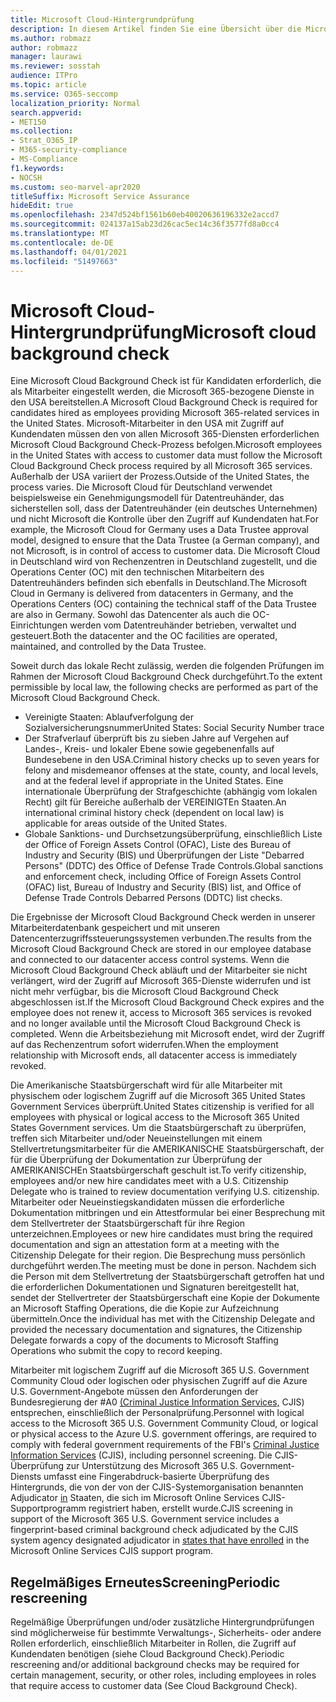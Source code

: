 ```yaml
---
title: Microsoft Cloud-Hintergrundprüfung
description: In diesem Artikel finden Sie eine Übersicht über die Microsoft-Mitarbeiterprüfungsverfahren für Microsoft 365.
ms.author: robmazz
author: robmazz
manager: laurawi
ms.reviewer: sosstah
audience: ITPro
ms.topic: article
ms.service: O365-seccomp
localization_priority: Normal
search.appverid:
- MET150
ms.collection:
- Strat_O365_IP
- M365-security-compliance
- MS-Compliance
f1.keywords:
- NOCSH
ms.custom: seo-marvel-apr2020
titleSuffix: Microsoft Service Assurance
hideEdit: true
ms.openlocfilehash: 2347d524bf1561b60eb40020636196332e2accd7
ms.sourcegitcommit: 024137a15ab23d26cac5ec14c36f3577fd8a0cc4
ms.translationtype: MT
ms.contentlocale: de-DE
ms.lasthandoff: 04/01/2021
ms.locfileid: "51497663"
---
```

# <a name="microsoft-cloud-background-check"></a><span data-ttu-id="bd5a0-103">Microsoft Cloud-Hintergrundprüfung</span><span class="sxs-lookup"><span data-stu-id="bd5a0-103">Microsoft cloud background check</span></span>

<span data-ttu-id="bd5a0-104">Eine Microsoft Cloud Background Check ist für Kandidaten erforderlich, die als Mitarbeiter eingestellt werden, die Microsoft 365-bezogene Dienste in den USA bereitstellen.</span><span class="sxs-lookup"><span data-stu-id="bd5a0-104">A Microsoft Cloud Background Check is required for candidates hired as employees providing Microsoft 365-related services in the United States.</span></span> <span data-ttu-id="bd5a0-105">Microsoft-Mitarbeiter in den USA mit Zugriff auf Kundendaten müssen den von allen Microsoft 365-Diensten erforderlichen Microsoft Cloud Background Check-Prozess befolgen.</span><span class="sxs-lookup"><span data-stu-id="bd5a0-105">Microsoft employees in the United States with access to customer data must follow the Microsoft Cloud Background Check process required by all Microsoft 365 services.</span></span> <span data-ttu-id="bd5a0-106">Außerhalb der USA variiert der Prozess.</span><span class="sxs-lookup"><span data-stu-id="bd5a0-106">Outside of the United States, the process varies.</span></span> <span data-ttu-id="bd5a0-107">Die Microsoft Cloud für Deutschland verwendet beispielsweise ein Genehmigungsmodell für Datentreuhänder, das sicherstellen soll, dass der Datentreuhänder (ein deutsches Unternehmen) und nicht Microsoft die Kontrolle über den Zugriff auf Kundendaten hat.</span><span class="sxs-lookup"><span data-stu-id="bd5a0-107">For example, the Microsoft Cloud for Germany uses a Data Trustee approval model, designed to ensure that the Data Trustee (a German company), and not Microsoft, is in control of access to customer data.</span></span> <span data-ttu-id="bd5a0-108">Die Microsoft Cloud in Deutschland wird von Rechenzentren in Deutschland zugestellt, und die Operations Center (OC) mit den technischen Mitarbeitern des Datentreuhänders befinden sich ebenfalls in Deutschland.</span><span class="sxs-lookup"><span data-stu-id="bd5a0-108">The Microsoft Cloud in Germany is delivered from datacenters in Germany, and the Operations Centers (OC) containing the technical staff of the Data Trustee are also in Germany.</span></span> <span data-ttu-id="bd5a0-109">Sowohl das Datencenter als auch die OC-Einrichtungen werden vom Datentreuhänder betrieben, verwaltet und gesteuert.</span><span class="sxs-lookup"><span data-stu-id="bd5a0-109">Both the datacenter and the OC facilities are operated, maintained, and controlled by the Data Trustee.</span></span>

<span data-ttu-id="bd5a0-110">Soweit durch das lokale Recht zulässig, werden die folgenden Prüfungen im Rahmen der Microsoft Cloud Background Check durchgeführt.</span><span class="sxs-lookup"><span data-stu-id="bd5a0-110">To the extent permissible by local law, the following checks are performed as part of the Microsoft Cloud Background Check.</span></span>

- <span data-ttu-id="bd5a0-111">Vereinigte Staaten: Ablaufverfolgung der Sozialversicherungsnummer</span><span class="sxs-lookup"><span data-stu-id="bd5a0-111">United States: Social Security Number trace</span></span>
- <span data-ttu-id="bd5a0-112">Der Strafverlauf überprüft bis zu sieben Jahre auf Vergehen auf Landes-, Kreis- und lokaler Ebene sowie gegebenenfalls auf Bundesebene in den USA.</span><span class="sxs-lookup"><span data-stu-id="bd5a0-112">Criminal history checks up to seven years for felony and misdemeanor offenses at the state, county, and local levels, and at the federal level if appropriate in the United States.</span></span> <span data-ttu-id="bd5a0-113">Eine internationale Überprüfung der Strafgeschichte (abhängig vom lokalen Recht) gilt für Bereiche außerhalb der VEREINIGTEn Staaten.</span><span class="sxs-lookup"><span data-stu-id="bd5a0-113">An international criminal history check (dependent on local law) is applicable for areas outside of the United States.</span></span>
- <span data-ttu-id="bd5a0-114">Globale Sanktions- und Durchsetzungsüberprüfung, einschließlich Liste der Office of Foreign Assets Control (OFAC), Liste des Bureau of Industry and Security (BIS) und Überprüfungen der Liste "Debarred Persons" (DDTC) des Office of Defense Trade Controls.</span><span class="sxs-lookup"><span data-stu-id="bd5a0-114">Global sanctions and enforcement check, including Office of Foreign Assets Control (OFAC) list, Bureau of Industry and Security (BIS) list, and Office of Defense Trade Controls Debarred Persons (DDTC) list checks.</span></span>

<span data-ttu-id="bd5a0-115">Die Ergebnisse der Microsoft Cloud Background Check werden in unserer Mitarbeiterdatenbank gespeichert und mit unseren Datencenterzugriffssteuerungssystemen verbunden.</span><span class="sxs-lookup"><span data-stu-id="bd5a0-115">The results from the Microsoft Cloud Background Check are stored in our employee database and connected to our datacenter access control systems.</span></span> <span data-ttu-id="bd5a0-116">Wenn die Microsoft Cloud Background Check abläuft und der Mitarbeiter sie nicht verlängert, wird der Zugriff auf Microsoft 365-Dienste widerrufen und ist nicht mehr verfügbar, bis die Microsoft Cloud Background Check abgeschlossen ist.</span><span class="sxs-lookup"><span data-stu-id="bd5a0-116">If the Microsoft Cloud Background Check expires and the employee does not renew it, access to Microsoft 365 services is revoked and no longer available until the Microsoft Cloud Background Check is completed.</span></span> <span data-ttu-id="bd5a0-117">Wenn die Arbeitsbeziehung mit Microsoft endet, wird der Zugriff auf das Rechenzentrum sofort widerrufen.</span><span class="sxs-lookup"><span data-stu-id="bd5a0-117">When the employment relationship with Microsoft ends, all datacenter access is immediately revoked.</span></span>

<span data-ttu-id="bd5a0-118">Die Amerikanische Staatsbürgerschaft wird für alle Mitarbeiter mit physischem oder logischem Zugriff auf die Microsoft 365 United States Government Services überprüft.</span><span class="sxs-lookup"><span data-stu-id="bd5a0-118">United States citizenship is verified for all employees with physical or logical access to the Microsoft 365 United States Government services.</span></span> <span data-ttu-id="bd5a0-119">Um die Staatsbürgerschaft zu überprüfen, treffen sich Mitarbeiter und/oder Neueinstellungen mit einem Stellvertretungsmitarbeiter für die AMERIKANISCHE Staatsbürgerschaft, der für die Überprüfung der Dokumentation zur Überprüfung der AMERIKANISCHEn Staatsbürgerschaft geschult ist.</span><span class="sxs-lookup"><span data-stu-id="bd5a0-119">To verify citizenship, employees and/or new hire candidates meet with a U.S. Citizenship Delegate who is trained to review documentation verifying U.S. citizenship.</span></span> <span data-ttu-id="bd5a0-120">Mitarbeiter oder Neueinstiegskandidaten müssen die erforderliche Dokumentation mitbringen und ein Attestformular bei einer Besprechung mit dem Stellvertreter der Staatsbürgerschaft für ihre Region unterzeichnen.</span><span class="sxs-lookup"><span data-stu-id="bd5a0-120">Employees or new hire candidates must bring the required documentation and sign an attestation form at a meeting with the Citizenship Delegate for their region.</span></span> <span data-ttu-id="bd5a0-121">Die Besprechung muss persönlich durchgeführt werden.</span><span class="sxs-lookup"><span data-stu-id="bd5a0-121">The meeting must be done in person.</span></span> <span data-ttu-id="bd5a0-122">Nachdem sich die Person mit dem Stellvertretung der Staatsbürgerschaft getroffen hat und die erforderlichen Dokumentationen und Signaturen bereitgestellt hat, sendet der Stellvertreter der Staatsbürgerschaft eine Kopie der Dokumente an Microsoft Staffing Operations, die die Kopie zur Aufzeichnung übermitteln.</span><span class="sxs-lookup"><span data-stu-id="bd5a0-122">Once the individual has met with the Citizenship Delegate and provided the necessary documentation and signatures, the Citizenship Delegate forwards a copy of the documents to Microsoft Staffing Operations who submit the copy to record keeping.</span></span>

<span data-ttu-id="bd5a0-123">Mitarbeiter mit logischem Zugriff auf die Microsoft 365 U.S. Government Community Cloud oder logischen oder physischen Zugriff auf die Azure U.S. Government-Angebote müssen den Anforderungen der Bundesregierung der #A0 [(Criminal Justice Information Services,](https://www.fbi.gov/services/cjis) CJIS) entsprechen, einschließlich der Personalprüfung.</span><span class="sxs-lookup"><span data-stu-id="bd5a0-123">Personnel with logical access to the Microsoft 365 U.S. Government Community Cloud, or logical or physical access to the Azure U.S. government offerings, are required to comply with federal government requirements of the FBI's [Criminal Justice Information Services](https://www.fbi.gov/services/cjis) (CJIS), including personnel screening.</span></span> <span data-ttu-id="bd5a0-124">Die CJIS-Überprüfung zur Unterstützung des Microsoft 365 U.S. Government-Diensts umfasst eine Fingerabdruck-basierte Überprüfung des Hintergrunds, die von der von der CJIS-Systemorganisation benannten Adjudicator [in](https://blogs.office.com/2013/10/23/california-and-microsoft-sign-cjis-security-policy-agreement/) Staaten, die sich im Microsoft Online Services CJIS-Supportprogramm registriert haben, erstellt wurde.</span><span class="sxs-lookup"><span data-stu-id="bd5a0-124">CJIS screening in support of the Microsoft 365 U.S. Government service includes a fingerprint-based criminal background check adjudicated by the CJIS system agency designated adjudicator in [states that have enrolled](https://blogs.office.com/2013/10/23/california-and-microsoft-sign-cjis-security-policy-agreement/) in the Microsoft Online Services CJIS support program.</span></span>

## <a name="periodic-rescreening"></a><span data-ttu-id="bd5a0-125">Regelmäßiges ErneutesScreening</span><span class="sxs-lookup"><span data-stu-id="bd5a0-125">Periodic rescreening</span></span>

<span data-ttu-id="bd5a0-126">Regelmäßige Überprüfungen und/oder zusätzliche Hintergrundprüfungen sind möglicherweise für bestimmte Verwaltungs-, Sicherheits- oder andere Rollen erforderlich, einschließlich Mitarbeiter in Rollen, die Zugriff auf Kundendaten benötigen (siehe Cloud Background Check).</span><span class="sxs-lookup"><span data-stu-id="bd5a0-126">Periodic rescreening and/or additional background checks may be required for certain management, security, or other roles, including employees in roles that require access to customer data (See Cloud Background Check).</span></span>